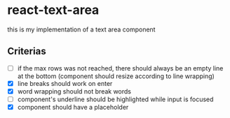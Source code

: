 # react-text-area
this is my implementation of a text area component


## Criterias
- [ ] if the max rows was not reached, there should always be an empty line at the bottom (component should resize according to line wrapping)
- [x] line breaks should work on enter
- [x] word wrapping should not break words
- [ ] component's underline should be highlighted while input is focused
- [x] component should have a placeholder
